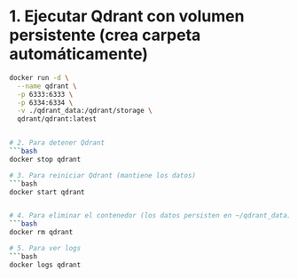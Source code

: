 # 1. Ejecutar Qdrant con volumen persistente (crea carpeta automáticamente)
```bash
docker run -d \
  --name qdrant \
  -p 6333:6333 \
  -p 6334:6334 \
  -v ./qdrant_data:/qdrant/storage \
  qdrant/qdrant:latest


# 2. Para detener Qdrant
```bash
docker stop qdrant

# 3. Para reiniciar Qdrant (mantiene los datos)
```bash
docker start qdrant


# 4. Para eliminar el contenedor (los datos persisten en ~/qdrant_data)
```bash
docker rm qdrant

# 5. Para ver logs
```bash
docker logs qdrant